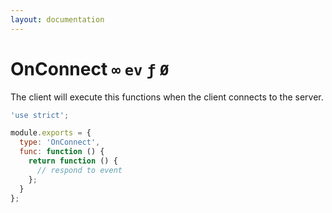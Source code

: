 ```yaml
---
layout: documentation
---
```


# OnConnect `∞` `ev` `ƒ` `Ø`
The client will execute this functions when the client connects to the server.

~~~javascript
'use strict';

module.exports = {
  type: 'OnConnect',
  func: function () {
    return function () {
      // respond to event
    };
  }
};
~~~